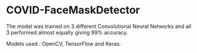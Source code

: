 # COVID-FaceMaskDetector

The model was trained on 3 different Convolutional Neural Networks
and all 3 performed almost equally giving 99% accuracy.

Models used : OpenCV, TensorFlow and Keras.
